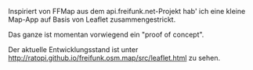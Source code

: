 Inspiriert von FFMap aus dem api.freifunk.net-Projekt hab' ich eine kleine Map-App auf Basis von
Leaflet zusammengestrickt.

Das ganze ist momentan vorwiegend ein "proof of concept".

Der aktuelle Entwicklungsstand ist unter
http://ratopi.github.io/freifunk.osm.map/src/leaflet.html
zu sehen.
